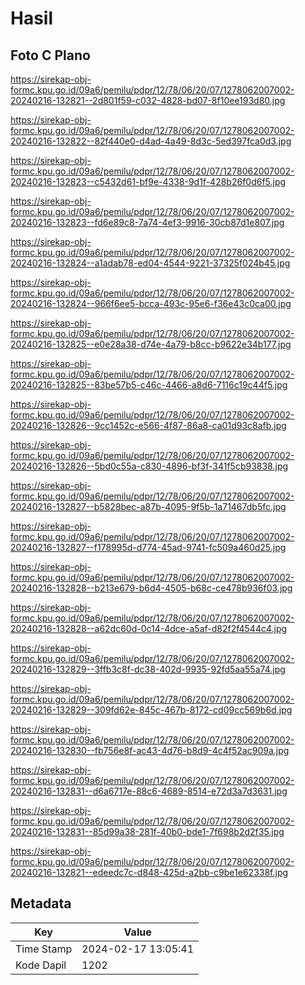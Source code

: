 # Hasil

## Foto C Plano

https://sirekap-obj-formc.kpu.go.id/09a6/pemilu/pdpr/12/78/06/20/07/1278062007002-20240216-132821--2d801f59-c032-4828-bd07-8f10ee193d80.jpg

https://sirekap-obj-formc.kpu.go.id/09a6/pemilu/pdpr/12/78/06/20/07/1278062007002-20240216-132822--82f440e0-d4ad-4a49-8d3c-5ed397fca0d3.jpg

https://sirekap-obj-formc.kpu.go.id/09a6/pemilu/pdpr/12/78/06/20/07/1278062007002-20240216-132823--c5432d61-bf9e-4338-9d1f-428b26f0d6f5.jpg

https://sirekap-obj-formc.kpu.go.id/09a6/pemilu/pdpr/12/78/06/20/07/1278062007002-20240216-132823--fd6e89c8-7a74-4ef3-9916-30cb87d1e807.jpg

https://sirekap-obj-formc.kpu.go.id/09a6/pemilu/pdpr/12/78/06/20/07/1278062007002-20240216-132824--a1adab78-ed04-4544-9221-37325f024b45.jpg

https://sirekap-obj-formc.kpu.go.id/09a6/pemilu/pdpr/12/78/06/20/07/1278062007002-20240216-132824--966f6ee5-bcca-493c-95e6-f36e43c0ca00.jpg

https://sirekap-obj-formc.kpu.go.id/09a6/pemilu/pdpr/12/78/06/20/07/1278062007002-20240216-132825--e0e28a38-d74e-4a79-b8cc-b9622e34b177.jpg

https://sirekap-obj-formc.kpu.go.id/09a6/pemilu/pdpr/12/78/06/20/07/1278062007002-20240216-132825--83be57b5-c46c-4466-a8d6-7116c19c44f5.jpg

https://sirekap-obj-formc.kpu.go.id/09a6/pemilu/pdpr/12/78/06/20/07/1278062007002-20240216-132826--9cc1452c-e566-4f87-86a8-ca01d93c8afb.jpg

https://sirekap-obj-formc.kpu.go.id/09a6/pemilu/pdpr/12/78/06/20/07/1278062007002-20240216-132826--5bd0c55a-c830-4896-bf3f-341f5cb93838.jpg

https://sirekap-obj-formc.kpu.go.id/09a6/pemilu/pdpr/12/78/06/20/07/1278062007002-20240216-132827--b5828bec-a87b-4095-9f5b-1a71467db5fc.jpg

https://sirekap-obj-formc.kpu.go.id/09a6/pemilu/pdpr/12/78/06/20/07/1278062007002-20240216-132827--f178995d-d774-45ad-9741-fc509a460d25.jpg

https://sirekap-obj-formc.kpu.go.id/09a6/pemilu/pdpr/12/78/06/20/07/1278062007002-20240216-132828--b213e679-b6d4-4505-b68c-ce478b936f03.jpg

https://sirekap-obj-formc.kpu.go.id/09a6/pemilu/pdpr/12/78/06/20/07/1278062007002-20240216-132828--a62dc60d-0c14-4dce-a5af-d82f2f4544c4.jpg

https://sirekap-obj-formc.kpu.go.id/09a6/pemilu/pdpr/12/78/06/20/07/1278062007002-20240216-132829--3ffb3c8f-dc38-402d-9935-92fd5aa55a74.jpg

https://sirekap-obj-formc.kpu.go.id/09a6/pemilu/pdpr/12/78/06/20/07/1278062007002-20240216-132829--309fd62e-845c-467b-8172-cd09cc569b6d.jpg

https://sirekap-obj-formc.kpu.go.id/09a6/pemilu/pdpr/12/78/06/20/07/1278062007002-20240216-132830--fb756e8f-ac43-4d76-b8d9-4c4f52ac909a.jpg

https://sirekap-obj-formc.kpu.go.id/09a6/pemilu/pdpr/12/78/06/20/07/1278062007002-20240216-132831--d6a6717e-88c6-4689-8514-e72d3a7d3631.jpg

https://sirekap-obj-formc.kpu.go.id/09a6/pemilu/pdpr/12/78/06/20/07/1278062007002-20240216-132831--85d99a38-281f-40b0-bde1-7f698b2d2f35.jpg

https://sirekap-obj-formc.kpu.go.id/09a6/pemilu/pdpr/12/78/06/20/07/1278062007002-20240216-132821--edeedc7c-d848-425d-a2bb-c9be1e62338f.jpg


## Metadata

| Key        | Value               |
| ---------- | ------------------- |
| Time Stamp | 2024-02-17 13:05:41 |
| Kode Dapil | 1202                |



